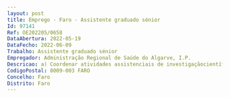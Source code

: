 ```yaml
--- 
layout: post
title: Emprego - Faro - Assistente graduado sénior
Id: 97141
Ref: OE202205/0658
DataAbertura: 2022-05-19
DataFecho: 2022-06-09
Trabalho: Assistente graduado sénior
Empregador: Administração Regional de Saúde do Algarve, I.P.
Descricao: a) Coordenar atividades assistenciais de investigaçãocientífica e de formação médica na área da suaespecialidade b) Coordenar os processos de acreditação c) Desempenhar cargos de direção e chefia, nomeadamentede membro do conselho clínico d) Coadjuvar a direção clínica dos agrupamentos decentros de saúde nas atividades de gestão e) Substituir o coordenador de unidade da respetivaárea nas suas faltas e impedimentos.
CodigoPostal: 8009-003 FARO
Concelho: Faro
Distrito: Faro
--- 
```

